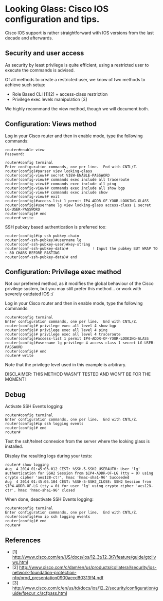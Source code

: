 # Looking Glass: Cisco IOS configuration and tips.

Cisco IOS support is rather straightforward with IOS versions from the last
decade and afterwards.

## Security and user access

As security by least privilege is quite efficient, using a restricted user to
execute the commands is advised.

Of all methods to create a restricted user, we know of two methods to achieve
such setup:

  * Role Based CLI [1][2] + access-class restriction
  * Privilege exec levels manipulation [3]

We highly recommand the view method, though we will document both.

## Configuration: Views method

Log in your Cisco router and then in enable mode, type the following commands:

```
router#enable view
Password:

router#config terminal
Enter configuration commands, one per line.  End with CNTL/Z.
router(config)#parser view looking-glass
router(config-view)# secret VIEW-ENABLE-PASSWORD
router(config-view)# commands exec include all traceroute
router(config-view)# commands exec include all ping
router(config-view)# commands exec include all show bgp
router(config-view)# commands exec include show
router(config-view)# exit
router(config)#access-list 1 permit IP4-ADDR-OF-YOUR-LOOKING-GLASS
router(config)#username lg view looking-glass access-class 1 secret LG-USER-PASSWORD
router(config)# end
router# write
```

SSH pubkey based authentication is preferred too:

```
router(config)#ip ssh pubkey-chain
router(conf-ssh-pubkey)#username lg
router(conf-ssh-pubkey-user)#key-string
router(conf-ssh-pubkey-data)#           ! Input the pubkey BUT WRAP TO ~ 80 CHARS BEFORE PASTING
router(conf-ssh-pubkey-data)# end
```

## Configuration: Privilege exec method

Not our preferred method, as it modifies the global behaviour of the Cisco
privilege system, but you may still prefer this method… or work with severely
outdated IOS :/

Log in your Cisco router and then in enable mode, type the following commands:

```
router#config terminal
Enter configuration commands, one per line.  End with CNTL/Z.
router(config)# privilege exec all level 4 show bgp
router(config)# privilege exec all level 4 ping
router(config)# privilege exec all level 4 traceroute
router(config)#access-list 1 permit IP4-ADDR-OF-YOUR-LOOKING-GLASS
router(config)#username lg privilege 4 access-class 1 secret LG-USER-PASSWORD
router(config)# end
router# write
```
Note that the privilege level used in this example is arbitrary.

DISCLAIMER: THIS METHOD WASN'T TESTED AND WON'T BE FOR THE MOMENT!

## Debug

Activate SSH Events logging:

```
router#config terminal
Enter configuration commands, one per line.  End with CNTL/Z.
router(config)#ip ssh logging events
router(config)# end
router#
```

Test the ssh/telnet connexion from the server where the looking glass is installed.

Display the resulting logs during your tests:

```
router# show logging
Aug  4 2014 01:45:03.012 CEST: %SSH-5-SSH2_USERAUTH: User 'lg' authentication for SSH2 Session from $IP4-ADDR-OF-LG (tty = 0) using crypto cipher 'aes128-ctr', hmac 'hmac-sha1-96' Succeeded
Aug  4 2014 01:45:05.104 CEST: %SSH-5-SSH2_CLOSE: SSH2 Session from $IP4-ADDR-OF-LG (tty = 0) for user 'lg' using crypto cipher 'aes128-ctr', hmac 'hmac-sha1-96' closed
```

When done, deactivate SSH Events logging:

```
router#config terminal
Enter configuration commands, one per line.  End with CNTL/Z.
router(config)#no ip ssh logging events
router(config)# end
router#
```

## References

  * [1] http://www.cisco.com/en/US/docs/ios/12_3t/12_3t7/feature/guide/gtclivws.html
  * [2] http://www.cisco.com/c/dam/en/us/products/collateral/security/ios-network-foundation-protection-nfp/prod_presentation0900aecd80313ff4.pdf
  * [3] http://www.cisco.com/c/en/us/td/docs/ios/12_2/security/configuration/guide/fsecur_c/scfpass.html

